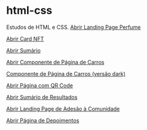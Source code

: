 # html-css
 Estudos de HTML e CSS.
 <a href='https://class-pedro.github.io/html-css/landing-page-parfum/index.html'>Abrir Landing Page Perfume</a>

 <a href='https://class-pedro.github.io/html-css/nft-preview-card-component-main/'>Abrir Card NFT</a>

 <a href='https://class-pedro.github.io/html-css/order-summary/'>Abrir Sumário</a>

  <a href='https://class-pedro.github.io/html-css/Prevew-3-car-types/'>Abrir Componente de Página de Carros</a>

 <a href='https://class-pedro.github.io/html-css/preview-3-car-types-dark-version/'>Componente de Página de Carros (versão dark)</a>

 <a href='https://class-pedro.github.io/html-css/qr-code-component-main/'>Abrir Página com QR Code</a>

 <a href='https://class-pedro.github.io/html-css/results-summary-component-main/'>Abrir Sumário de Resultados</a>

 <a href='https://class-pedro.github.io/html-css/single-price-grid-component-master/'>Abrir Landing Page de Adesão à Comunidade</a>

 <a href='https://class-pedro.github.io/html-css/testimonials-grid-section-main/'>Abrir Página de Depoimentos</a>